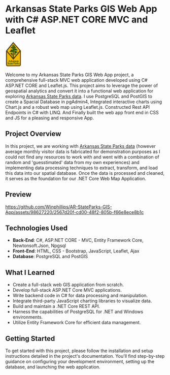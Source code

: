# Arkansas State Parks GIS Web App with C# ASP.NET CORE MVC and Leaflet
<img src="video/ArkansasStateParksLogo.png" width="50" height="78">

Welcome to my Arkansas State Parks GIS Web App project, a comprehensive full-stack MVC web application developed using C# ASP.NET CORE and Leaflet.js. This project aims to leverage the power of geospatial analytics and convert it into a functional web application for exploring [Arkansas State Parks data](https://www.arkansasstateparks.com/parks). I use PostgreSQL and PostGIS to create a Spacial Database in pgAdmin4, Integrated interactive charts using Chart.js and a robust web map using Leaflet.js. Constructed Rest API Endpoints in C# with LINQ. And Finally built the web app front end in CSS and JS for a pleasing and responsive App.

## Project Overview

In this project, we are working with [Arkansas State Parks data](https://www.arkansasstateparks.com/parks) (however average monthly visitor data is fabricated for demonstration purposes as I could not find any resources to work with and went with a combination of random and 'guesstimated' data from my own experiences) and implementing data processing techniques to extract, transform, and load this data into our spatial database. Once the data is processed and cleaned, it serves as the foundation for our .NET Core Web Map Application.

## Preview
https://github.com/Winphillips/AR-StateParks-GIS-App/assets/98627220/2567d20f-cd00-48f2-805b-f66e8ece8b1c

## Technologies Used

- **Back-End**: C#, ASP.NET CORE - MVC, Entity Framework Core, Newtonsoft.Json, Npgsql
- **Front-End**: HTML, CSS - Bootstrap, JavaScript, Leaflet, Ajax
- **Database**: PostgreSQL and PostGIS


## What I Learned
- Create a full-stack web GIS application from scratch.
- Develop full-stack ASP.NET Core MVC applications.
- Write backend code in C# for data processing and manipulation.
- Integrate third-party JavaScript charting libraries to visualize data.
- Build and maintain a .NET Core REST API.
- Harness the capabilities of PostgreSQL for .NET and Windows environments.
- Utilize Entity Framework Core for efficient data management.

## Getting Started

To get started with this project, please follow the installation and setup instructions detailed in the project's documentation. You'll find step-by-step guidance on configuring your development environment, setting up the database, and launching the web application.
